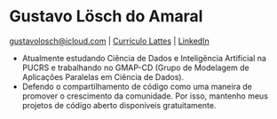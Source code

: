 # Gustavo Lösch do Amaral
gustavolosch@icloud.com | [Currículo Lattes](http://lattes.cnpq.br/7088557943649317) | [LinkedIn](https://www.linkedin.com/in/gustavo-losch/)

- Atualmente estudando Ciência de Dados e Inteligência Artificial na PUCRS e trabalhando no GMAP-CD (Grupo de Modelagem de Aplicações Paralelas em Ciência de Dados).
- Defendo o compartilhamento de código como uma maneira de promover o crescimento da comunidade. Por isso, mantenho meus projetos de código aberto disponíveis gratuitamente. 
